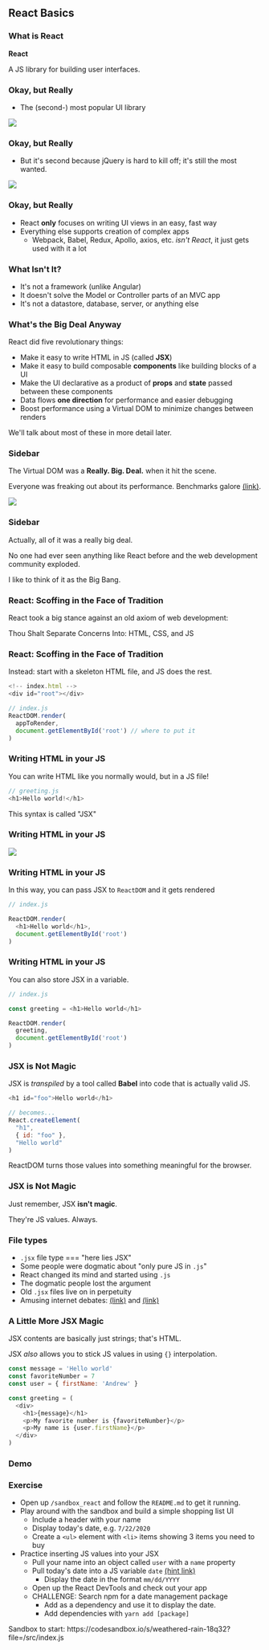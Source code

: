 ## React Basics

### What is React

**React**

A JS library for building user interfaces.

### Okay, but Really

* The (second-) most popular UI library

![](./images/popular-tech.jpg)

### Okay, but Really

* But it's second because jQuery is hard to kill off; it's still the most wanted.

![](./images/most-wanted.jpg)

### Okay, but Really
 
* React **only** focuses on writing UI views in an easy, fast way
* Everything else supports creation of complex apps
  * Webpack, Babel, Redux, Apollo, axios, etc. *isn't React*, it just gets used with it a lot

### What Isn't It?

* It's not a framework (unlike Angular)
* It doesn't solve the Model or Controller parts of an MVC app
* It's not a datastore, database, server, or anything else

### What's the Big Deal Anyway

React did five revolutionary things:

* Make it easy to write HTML in JS (called **JSX**)
* Make it easy to build composable **components** like building blocks of a UI
* Make the UI declarative as a product of **props** and **state** passed between these components
* Data flows **one direction** for performance and easier debugging
* Boost performance using a Virtual DOM to minimize changes between renders

We'll talk about most of these in more detail later.

### Sidebar

The Virtual DOM was a **Really. Big. Deal.** when it hit the scene.

Everyone was freaking out about its performance. Benchmarks galore [(link)](https://auth0.com/blog/more-benchmarks-virtual-dom-vs-angular-12-vs-mithril-js-vs-the-rest/).

 ![](./images/old-benchmarks.jpg)

### Sidebar

Actually, all of it was a really big deal.

No one had ever seen anything like React before and the web development community exploded.

I like to think of it as the Big Bang.

### React: Scoffing in the Face of Tradition

React took a big stance against an old axiom of web development:

Thou Shalt Separate Concerns Into: HTML, CSS, and JS

### React: Scoffing in the Face of Tradition

Instead: start with a skeleton HTML file, and JS does the rest.

```javascript
<!-- index.html -->
<div id="root"></div>

// index.js
ReactDOM.render(
  appToRender,
  document.getElementById('root') // where to put it
)
```

### Writing HTML in your JS

You can write HTML like you normally would, but in a JS file!

```javascript
// greeting.js
<h1>Hello world!</h1>
```

This syntax is called "JSX"

### Writing HTML in your JS

![](./images/yo-dawg-html.jpg)

### Writing HTML in your JS

In this way, you can pass JSX to `ReactDOM` and it gets rendered

```javascript
// index.js

ReactDOM.render(
  <h1>Hello world</h1>,
  document.getElementById('root')
)
```

### Writing HTML in your JS

You can also store JSX in a variable.

```javascript
// index.js

const greeting = <h1>Hello world</h1>

ReactDOM.render(
  greeting,
  document.getElementById('root')
)
```

### JSX is Not Magic

JSX is *transpiled* by a tool called **Babel** into code that is actually valid JS.

```javascript
<h1 id="foo">Hello world</h1>

// becomes...
React.createElement(
  "h1", 
  { id: "foo" }, 
  "Hello world"
)
```

ReactDOM turns those values into something meaningful for the browser.

### JSX is Not Magic

Just remember, JSX **isn't magic**.

They're JS values. Always.

### File types

* `.jsx` file type === "here lies JSX"
* Some people were dogmatic about "only pure JS in `.js`"
* React changed its mind and started using `.js`
* The dogmatic people lost the argument
* Old `.jsx` files live on in perpetuity
* Amusing internet debates: [(link)](https://github.com/facebook/create-react-app/issues/87#issuecomment-234627904) and [(link)](https://github.com/airbnb/javascript/pull/985)

### A Little More JSX Magic

JSX contents are basically just strings; that's HTML.

JSX *also* allows you to stick JS values in using `{}` interpolation.

```javascript
const message = 'Hello world'
const favoriteNumber = 7
const user = { firstName: 'Andrew' }

const greeting = (
  <div>
    <h1>{message}</h1>
    <p>My favorite number is {favoriteNumber}</p>
    <p>My name is {user.firstName}</p>
  </div>
)
```

### Demo

### Exercise

* Open up `/sandbox_react` and follow the `README.md` to get it running.
* Play around with the sandbox and build a simple shopping list UI
  * Include a header with your name
  * Display today's date, e.g. `7/22/2020`
  * Create a `<ul>` element with `<li>` items showing 3 items you need to buy
* Practice inserting JS values into your JSX
  * Pull your name into an object called `user` with a `name` property
  * Pull today's date into a JS variable `date` [(hint link)](https://developer.mozilla.org/en-US/docs/Web/JavaScript/Reference/Global_Objects/Date)
    * Display the date in the format `mm/dd/YYYY`
  * Open up the React DevTools and check out your app
  * CHALLENGE: Search npm for a date management package
    * Add as a dependency and use it to display the date.
    * Add dependencies with `yarn add [package]`

<div class="notes">
Sandbox to start: https://codesandbox.io/s/weathered-rain-18q32?file=/src/index.js
</div>
